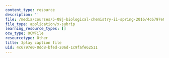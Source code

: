 ```yaml
---
content_type: resource
description: ''
file: /media/courses/5-08j-biological-chemistry-ii-spring-2016/4c6797e00dd8bfed206d1c9fafe62511_qDBdd9-T8lg.srt
file_type: application/x-subrip
learning_resource_types: []
ocw_type: OCWFile
resourcetype: Other
title: 3play caption file
uid: 4c6797e0-0dd8-bfed-206d-1c9fafe62511
---
```


